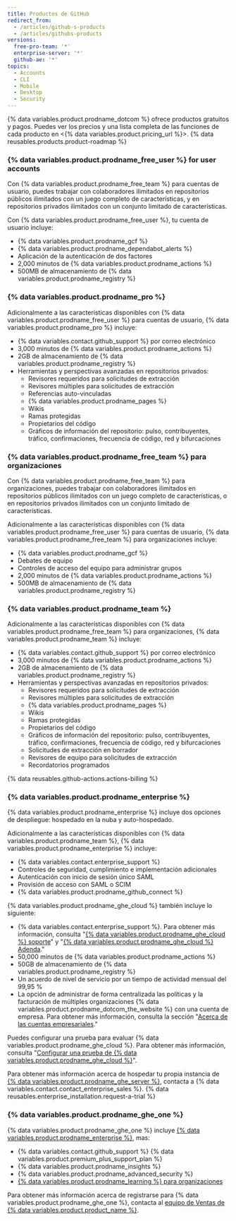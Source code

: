 ```yaml
---
title: Productos de GitHub
redirect_from:
  - /articles/github-s-products
  - /articles/githubs-products
versions:
  free-pro-team: '*'
  enterprise-server: '*'
  github-ae: '*'
topics:
  - Accounts
  - CLI
  - Mobile
  - Desktop
  - Security
---
```


{% data variables.product.prodname_dotcom %} ofrece productos gratuitos y pagos. Puedes ver los precios y una lista completa de las funciones de cada producto en <{% data variables.product.pricing_url %}>. {% data reusables.products.product-roadmap %}

### {% data variables.product.prodname_free_user %} for user accounts

Con {% data variables.product.prodname_free_team %} para cuentas de usuario, puedes trabajar con colaboradores ilimitados en repositorios públicos ilimitados con un juego completo de características, y en repositorios privados ilimitados con un conjunto limitado de características.

Con {% data variables.product.prodname_free_user %}, tu cuenta de usuario incluye:
- {% data variables.product.prodname_gcf %}
- {% data variables.product.prodname_dependabot_alerts %}
- Aplicación de la autenticación de dos factores
- 2,000 minutos de {% data variables.product.prodname_actions %}
- 500MB de almacenamiento de {% data variables.product.prodname_registry %}

### {% data variables.product.prodname_pro %}

Adicionalmente a las características disponibles con {% data variables.product.prodname_free_user %} para cuentas de usuario, {% data variables.product.prodname_pro %} incluye:
- {% data variables.contact.github_support %} por correo electrónico
- 3,000 minutos de {% data variables.product.prodname_actions %}
- 2GB de almacenamiento de {% data variables.product.prodname_registry %}
- Herramientas y perspectivas avanzadas en repositorios privados:
  - Revisores requeridos para solicitudes de extracción
  - Revisores múltiples para solicitudes de extracción
  - Referencias auto-vinculadas
  - {% data variables.product.prodname_pages %}
  - Wikis
  - Ramas protegidas
  - Propietarios del código
  - Gráficos de información del repositorio: pulso, contribuyentes, tráfico, confirmaciones, frecuencia de código, red y bifurcaciones

### {% data variables.product.prodname_free_team %} para organizaciones

Con {% data variables.product.prodname_free_team %} para organizaciones, puedes trabajar con colaboradores ilimitados en repositorios públicos ilimitados con un juego completo de características, o en repositorios privados ilimitados con un conjunto limitado de características.

Adicionalmente a las características disponibles con {% data variables.product.prodname_free_user %} para cuentas de usuario, {% data variables.product.prodname_free_team %} para organizaciones incluye:
- {% data variables.product.prodname_gcf %}
- Debates de equipo
- Controles de acceso del equipo para administrar grupos
- 2,000 minutos de {% data variables.product.prodname_actions %}
- 500MB de almacenamiento de {% data variables.product.prodname_registry %}

### {% data variables.product.prodname_team %}

Adicionalmente a las características disponibles con {% data variables.product.prodname_free_team %} para organizaciones, {% data variables.product.prodname_team %} incluye:
- {% data variables.contact.github_support %} por correo electrónico
- 3,000 minutos de {% data variables.product.prodname_actions %}
- 2GB de almacenamiento de {% data variables.product.prodname_registry %}
- Herramientas y perspectivas avanzadas en repositorios privados:
  - Revisores requeridos para solicitudes de extracción
  - Revisores múltiples para solicitudes de extracción
  - {% data variables.product.prodname_pages %}
  - Wikis
  - Ramas protegidas
  - Propietarios del código
  - Gráficos de información del repositorio: pulso, contribuyentes, tráfico, confirmaciones, frecuencia de código, red y bifurcaciones
  - Solicitudes de extracción en borrador
  - Revisores de equipo para solicitudes de extracción
  - Recordatorios programados

{% data reusables.github-actions.actions-billing %}

### {% data variables.product.prodname_enterprise %}

{% data variables.product.prodname_enterprise %} incluye dos opciones de despliegue: hospedado en la nuba y auto-hospedado.

Adicionalmente a las características disponibles con {% data variables.product.prodname_team %}, {% data variables.product.prodname_enterprise %} incluye:
- {% data variables.contact.enterprise_support %}
- Controles de seguridad, cumplimiento e implementación adicionales
- Autenticación con inicio de sesión único SAML
- Provisión de acceso con SAML o SCIM
- {% data variables.product.prodname_github_connect %}

{% data variables.product.prodname_ghe_cloud %} también incluye lo siguiente:
- {% data variables.contact.enterprise_support %}. Para obtener más información, consulta "<a href="/articles/github-enterprise-cloud-support" class="dotcom-only">{% data variables.product.prodname_ghe_cloud %} soporte</a>" y "<a href="/articles/github-enterprise-cloud-addendum" class="dotcom-only">{% data variables.product.prodname_ghe_cloud %} Adenda</a>."
- 50,000 minutos de {% data variables.product.prodname_actions %}
- 50GB de almacenamiento de {% data variables.product.prodname_registry %}
- Un acuerdo de nivel de servicio por un tiempo de actividad mensual del 99,95 %
- La opción de administrar de forma centralizada las políticas y la facturación de múltiples organizaciones {% data variables.product.prodname_dotcom_the_website %} con una cuenta de empresa. Para obtener más información, consulta la sección "<a href="/articles/about-enterprise-accounts" class="dotcom-only">Acerca de las cuentas empresariales</a>."

Puedes configurar una prueba para evaluar {% data variables.product.prodname_ghe_cloud %}. Para obtener más información, consulta "[Configurar una prueba de {% data variables.product.prodname_ghe_cloud %}](/articles/setting-up-a-trial-of-github-enterprise-cloud)".

Para obtener más información acerca de hospedar tu propia instancia de [{% data variables.product.prodname_ghe_server %}](https://enterprise.github.com), contacta a {% data variables.contact.contact_enterprise_sales %}. {% data reusables.enterprise_installation.request-a-trial %}

### {% data variables.product.prodname_ghe_one %}

{% data variables.product.prodname_ghe_one %} incluye [{% data variables.product.prodname_enterprise %}](#github-enterprise), mas:

- {% data variables.contact.github_support %} {% data variables.product.premium_plus_support_plan %}
- {% data variables.product.prodname_insights %}
- {% data variables.product.prodname_advanced_security %}
- [{% data variables.product.prodname_learning %} para organizaciones](https://lab.github.com/organizations)

Para obtener más información acerca de registrarse para {% data variables.product.prodname_ghe_one %}, contacta al [equipo de Ventas de {% data variables.product.product_name %}](https://enterprise.github.com/contact).
